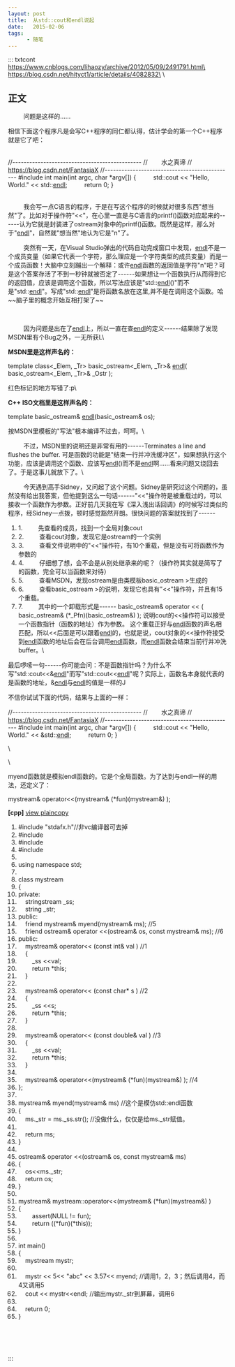 ```yaml
---
layout: post
title:  从std::cout和endl说起
date:   2015-02-06
tags:
      - 随笔
---
```

::: txtcont
https://www.cnblogs.com/lihaozy/archive/2012/05/09/2491791.html\
https://blog.csdn.net/hityct1/article/details/4082832\
\

## 正文

         问题是这样的......

相信下面这个程序凡是会写C++程序的同仁都认得，估计学会的第一个C++程序就是它了吧：

\
//\-\-\-\-\-\-\-\-\-\-\-\-\-\-\-\-\-\-\-\-\-\-\-\-\-\-\-\-\-\-\-\-\-\-\-\-\-\-\-\-\-\-\-\-\--
//        水之真谛 // https://blog.csdn.net/FantasiaX
//\-\-\-\-\-\-\-\-\-\-\-\-\-\-\-\-\-\-\-\-\-\-\-\-\-\-\-\-\-\-\-\-\-\-\-\-\-\-\-\-\-\-\-\-\--
#include int main(int argc, char \*argv\[\]) {          std::cout \<\<
\"Hello, World.\" \<\<
std::[endl](https://soft.zdnet.com.cn/files/list-0-0-139506-1-1.htm "endl");
         return 0; }\
        

        
我会写一点C语言的程序，于是在写这个程序的时候就对很多东西"想当然"了。比如对于操作符"\<\<"，在心里一直是与C语言的printf()函数对应起来的------认为它就是封装进了ostream对象中的printf()函数。既然是这样，那么对于"[endl](https://soft.zdnet.com.cn/files/list-0-0-139506-1-1.htm "endl")"，自然就"想当然"地认为它是"n"了。

         突然有一天，在Visual
Studio弹出的代码自动完成窗口中发现，[endl](https://soft.zdnet.com.cn/files/list-0-0-139506-1-1.htm "endl")不是一个成员变量（如果它代表一个字符，那么理应是一个字符类型的成员变量）而是一个成员函数！大脑中立刻蹦出一个解释：或许[endl](https://soft.zdnet.com.cn/files/list-0-0-139506-1-1.htm "endl")函数的返回值是字符"n"吧？可是这个答案存活了不到一秒钟就被否定了------如果想让一个函数执行从而得到它的返回值，应该是调用这个函数，所以写法应该是"std::[endl](https://soft.zdnet.com.cn/files/list-0-0-139506-1-1.htm "endl")()"而不是"std::[endl](https://soft.zdnet.com.cn/files/list-0-0-139506-1-1.htm "endl")"。写成"std::[endl](https://soft.zdnet.com.cn/files/list-0-0-139506-1-1.htm "endl")"是将函数名放在这里,并不是在调用这个函数。哈\~\~脑子里的概念开始互相打架了\~\~

 

        
因为问题是出在了[endl](https://soft.zdnet.com.cn/files/list-0-0-139506-1-1.htm "endl")上，所以一直在查[endl](https://soft.zdnet.com.cn/files/list-0-0-139506-1-1.htm "endl")的定义------结果除了发现MSDN里有个Bug之外，一无所获L\

**MSDN里是这样声名的：**

template class\<\_Elem, \_Tr> basic_ostream\<\_Elem, \_Tr>&
[endl](https://soft.zdnet.com.cn/files/list-0-0-139506-1-1.htm "endl")(
basic_ostream\<\_Elem, \_Tr>& \_Ostr );

红色标记的地方写错了:p\

**C++ ISO文档里是这样声名的：**

template basic_ostream&
[endl](https://soft.zdnet.com.cn/files/list-0-0-139506-1-1.htm "endl")(basic_ostream&
os);

按MSDN里模板的"写法"根本编译不过去，呵呵。\

         不过，MSDN里的说明还是非常有用的------Terminates a line and
flushes the buffer.
可是函数的功能是"结束一行并冲洗缓冲区"，如果想执行这个功能，应该是调用这个函数、应该写[endl](https://soft.zdnet.com.cn/files/list-0-0-139506-1-1.htm "endl")()而不是[endl](https://soft.zdnet.com.cn/files/list-0-0-139506-1-1.htm "endl")啊......看来问题又绕回去了。于是这事儿就放下了。\

        
今天遇到高手Sidney，又问起了这个问题。Sidney是研究过这个问题的，虽然没有给出我答案，但他提到这么一句话------"\<\<"操作符是被重载过的，可以接收一个函数作为参数。正好前几天我在写《深入浅出话回调》的时候写过类似的程序，经Sidney一点拨，顿时感觉豁然开朗。很快问题的答案就找到了------

1.  1.         先查看的成员，找到一个全局对象cout
2.  2.         查看cout对象，发现它是ostream的一个实例
3.  3.        
    查看文件说明中的"\<\<"操作符，有10个重载，但是没有可将函数作为参数的
4.  4.        
    仔细想了想，会不会是从别处继承来的呢？（操作符其实就是简写了的函数，完全可以当函数来对待）
5.  5.         查看MSDN，发现ostream是由类模板basic_ostream >生成的
6.  6.        
    查看basic_ostream >的说明，发现它也具有"\<\<"操作符，并且有15个重载。
7.  7.         其中的一个卸载形式是------ basic_ostream& operator \<\< (
    basic_ostream& (\*\_Pfn)(basic_ostream&) );
    说明cout的\<\<操作符可以接受一个函数指针（函数的地址）作为参数。
    这个重载正好与[endl](https://soft.zdnet.com.cn/files/list-0-0-139506-1-1.htm "endl")函数的声名相匹配，所以\<\<后面是可以跟着[endl](https://soft.zdnet.com.cn/files/list-0-0-139506-1-1.htm "endl")的，也就是说，cout对象的\<\<操作符接受到[endl](https://soft.zdnet.com.cn/files/list-0-0-139506-1-1.htm "endl")函数的地址后会在后台调用[endl](https://soft.zdnet.com.cn/files/list-0-0-139506-1-1.htm "endl")函数，而[endl](https://soft.zdnet.com.cn/files/list-0-0-139506-1-1.htm "endl")函数会结束当前行并冲洗buffer。\

最后啰嗦一句------你可能会问：不是函数指针吗？为什么不写"std::cout\<\<&[endl](https://soft.zdnet.com.cn/files/list-0-0-139506-1-1.htm "endl")"而写"std::cout\<\<[endl](https://soft.zdnet.com.cn/files/list-0-0-139506-1-1.htm "endl")"呢？实际上，函数名本身就代表的是函数的地址，&[endl](https://soft.zdnet.com.cn/files/list-0-0-139506-1-1.htm "endl")与[endl](https://soft.zdnet.com.cn/files/list-0-0-139506-1-1.htm "endl")的值是一样的J

不信你试试下面的代码，结果与上面的一样：

//\-\-\-\-\-\-\-\-\-\-\-\-\-\-\-\-\-\-\-\-\-\-\-\-\-\-\-\-\-\-\-\-\-\-\-\-\-\-\-\-\-\-\-\-\--
//        水之真谛 // https://blog.csdn.net/FantasiaX
//\-\-\-\-\-\-\-\-\-\-\-\-\-\-\-\-\-\-\-\-\-\-\-\-\-\-\-\-\-\-\-\-\-\-\-\-\-\-\-\-\-\-\-\-\--
#include int main(int argc, char \*argv\[\]) {          std::cout \<\<
\"Hello, World.\" \<\<
&std::[endl](https://soft.zdnet.com.cn/files/list-0-0-139506-1-1.htm "endl");
         return 0; }

\

\

myend函数就是模拟endl函数的。它是个全局函数。为了达到与endl一样的用法，还定义了：

mystream& operator\<\<(mystream& (\*fun)(mystream&) );

**\[cpp\]** [view
plain](https://blog.csdn.net/hityct1/article/details/4082832# "view plain")[copy](https://blog.csdn.net/hityct1/article/details/4082832# "copy")

1.  #include \"stdafx.h\"//非vc编译器可去掉  
2.  #include   
3.  #include   
4.  #include   
5.    
6.  using namespace std;  
7.    
8.  class mystream  
9.  {   
10. private:   
11.     stringstream \_ss;  
12.     string \_str;   
13. public:  
14.     friend mystream& myend(mystream& ms); //5  
15.     friend ostream& operator \<\<(ostream& os, const mystream& ms); //6  
16. public:  
17.     mystream& operator\<\< (const int& val ) //1  
18.     {  
19.         \_ss \<\<val;  
20.         return \*this;  
21.     }  
22.   
23.     mystream& operator\<\< (const char\* s ) //2  
24.     {  
25.         \_ss \<\<s;  
26.         return \*this;  
27.     }  
28.   
29.     mystream& operator\<\< (const double& val ) //3  
30.     {  
31.         \_ss \<\<val;  
32.         return \*this;  
33.     }  
34.   
35.     mystream& operator\<\<(mystream& (\*fun)(mystream&) ); //4  
36. };   
37.   
38. mystream& myend(mystream& ms) //这个是模仿std::endl函数  
39. {     
40.     ms.\_str = ms.\_ss.str(); //没做什么，仅仅是给ms.\_str赋值。  
41.   
42.     return ms;  
43. }  
44.   
45. ostream& operator \<\<(ostream& os, const mystream& ms)  
46. {  
47.     os\<\<ms.\_str;  
48.     return os;  
49. }  
50.   
51. mystream& mystream::operator\<\<(mystream& (\*fun)(mystream&) )  
52. {     
53.         assert(NULL != fun);  
54.         return ((\*fun)(\*this));  
55. }  
56.   
57. int main()  
58. {  
59.     mystream mystr;  
60.    
61.     mystr \<\< 5\<\< \"abc\" \<\< 3.57\<\< myend; //调用1，2，3；然后调用4，而4又调用5  
62.     cout \<\< mystr\<\<endl; //输出mystr.\_str到屏幕，调用6  
63.   
64.     return 0;  
65. }  

 

\
\
:::
